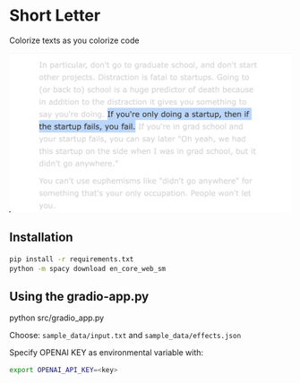 # Short Letter

Colorize texts as you colorize code

![thumb](./sample_data/dont-die.png)

## Installation

```bash
pip install -r requirements.txt
python -m spacy download en_core_web_sm
```

## Using the gradio-app.py

python src/gradio_app.py

Choose: `sample_data/input.txt` and `sample_data/effects.json`


Specify OPENAI KEY as environmental variable with:

```bash
export OPENAI_API_KEY=<key>
```
